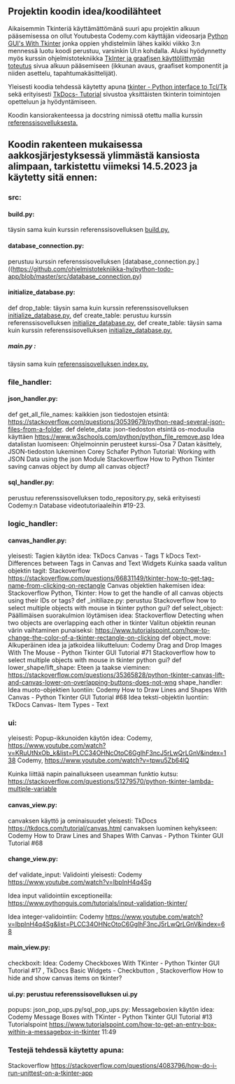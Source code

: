## Projektin koodin idea/koodilähteet

Aikaisemmin Tkinteriä käyttämättömänä suuri apu projektin alkuun pääsemisessa on ollut Youtubesta Codemy.com käyttäjän videosarja [Python GUI's With Tkinter](https://www.youtube.com/watch?v=yQSEXcf6s2I&list=PLCC34OHNcOtoC6GglhF3ncJ5rLwQrLGnV) jonka oppien yhdistelmiin lähes kaikki viikko 3:n mennessä luotu koodi perustuu, varsinkin UI:n kohdalla. 
Aluksi hyödynnetty myös kurssin ohjelmistotekniikka [TkInter ja graafisen käyttöliittymän toteutus](https://ohjelmistotekniikka-hy.github.io/python/tkinter) sivua alkuun pääsemiseen (ikkunan avaus, graafiset komponentit ja niiden asettelu, tapahtumakäsittelijät).

Yleisesti koodia tehdessä käytetty apuna [tkinter - Python interface to Tcl/Tk](https://docs.python.org/3/library/tkinter.html#module-tkinter) sekä erityisesti [TkDocs- Tutorial](https://tkdocs.com/tutorial/index.html) sivustoa yksittäisten tkinterin toimintojen opetteluun ja hyödyntämiseen.

Koodin kansiorakenteessa ja docstring nimissä otettu mallia kurssin [referenssisovelluksesta.](https://github.com/ohjelmistotekniikka-hy/python-todo-app/tree/master)

## Koodin rakenteen mukaisessa aakkosjärjestyksessä ylimmästä kansiosta alimpaan, tarkistettu viimeksi 14.5.2023 ja käytetty sitä ennen:

### src:
#### build.py: 
täysin sama kuin kurssin referenssisovelluksen [build.py.](https://github.com/ohjelmistotekniikka-hy/python-todo-app/blob/master/src/build.py)

#### database_connection.py: 
perustuu kurssin referenssisovelluksen [database_connection.py.]((https://github.com/ohjelmistotekniikka-hy/python-todo-app/blob/master/src/database_connection.py)

#### initialize_database.py:
def drop_table: täysin sama kuin kurssin referenssisovelluksen [initialize_database.py.](https://github.com/ohjelmistotekniikka-hy/python-todo-app/blob/master/src/initialize_database.py)
def create_table: perustuu kurssin referenssisovelluksen [initialize_database.py.](https://github.com/ohjelmistotekniikka-hy/python-todo-app/blob/master/src/initialize_database.py)
def create_table: täysin sama kuin kurssin referenssisovelluksen [initialize_database.py.](https://github.com/ohjelmistotekniikka-hy/python-todo-app/blob/master/src/initialize_database.py)

##### main.py : 
täysin sama kuin [referenssisovelluksen index.py.](https://github.com/ohjelmistotekniikka-hy/python-todo-app/blob/master/src/index.py)

### file_handler:
#### json_handler.py:
def get_all_file_names: 
kaikkien json tiedostojen etsintä: https://stackoverflow.com/questions/30539679/python-read-several-json-files-from-a-folder.
def delete_data:
json-tiedoston etsintä os-moduulia käyttäen
https://www.w3schools.com/python/python_file_remove.asp
Idea datalistan luomiseen:
 Ohjelmoinnin perusteet kurssi-Osa 7 Datan käsittely, JSON-tiedoston lukeminen 
Corey Schafer Python Tutorial: Working with JSON Data using the json Module 
Stackoverflow How to Python Tkinter saving canvas object by dump all canvas object?

#### sql_handler.py: 
perustuu referenssisovelluksen todo_repository.py, sekä erityisesti Codemy:n Database videotutoriaaleihin #19-23.

### logic_handler:
#### canvas_handler.py:
yleisesti:
Tagien käytön idea:
TkDocs Canvas - Tags T
kDocs Text- Differences between Tags in Canvas and Text Widgets
Kuinka saada valitun objektin tagit:
Stackoverflow https://stackoverflow.com/questions/66831149/tkinter-how-to-get-tag-name-from-clicking-on-rectangle
Canvas objektien hakemisen idea: 
Stackoverflow Python, Tkinter: How to get the handle of all canvas objects using their IDs or tags?
def _initiliaze.py: perustuu Stackoverflow how to select multiple objects with mouse in tkinter python gui?
def select_object: 
Päällimäisen suorakulmion löytämisen idea: Stackoverflow Detecting when two objects are overlapping each other in tkinter 
Valitun objektin reunan värin vaihtaminen punaiseksi:
https://www.tutorialspoint.com/how-to-change-the-color-of-a-tkinter-rectangle-on-clicking
def object_move:
 Alkuperäinen idea ja jatkoidea liikutteluun: 
Codemy Drag and Drop Images With The Mouse - Python Tkinter GUI Tutorial #71 
Stackoverflow how to select multiple objects with mouse in tkinter python gui?
def lower_shape/lift_shape:
Eteen ja taakse vieminen:
https://stackoverflow.com/questions/35365828/python-tkinter-canvas-lift-and-canvas-lower-on-overlapping-buttons-does-not-wng
shape_handler:
Idea muoto-objektien luontiin: 
Codemy How to Draw Lines and Shapes With Canvas - Python Tkinter GUI Tutorial #68 
Idea teksti-objektin luontiin: 
TkDocs Canvas- Item Types - Text

### ui:
yleisesti:
Popup-ikkunoiden käytön idea:
Codemy, https://www.youtube.com/watch?v=KRuUtNxOb_k&list=PLCC34OHNcOtoC6GglhF3ncJ5rLwQrLGnV&index=138
Codemy, https://www.youtube.com/watch?v=tpwu5Zb64lQ

Kuinka liittää napin painallukseen useamman funktio kutsu:
https://stackoverflow.com/questions/51279570/python-tkinter-lambda-multiple-variable

#### canvas_view.py: 
canvaksen käyttö ja ominaisuudet yleisesti:
TkDocs https://tkdocs.com/tutorial/canvas.html
canvaksen luominen kehykseen:
Codemy How to Draw Lines and Shapes With Canvas - Python Tkinter GUI Tutorial #68

#### change_view.py:
def validate_input:
Validointi yleisesti:
Codemy https://www.youtube.com/watch?v=IbpInH4q4Sg

Idea input validointiin exceptioneilla:
https://www.pythonguis.com/tutorials/input-validation-tkinter/

Idea integer-validointiin:
Codemy https://www.youtube.com/watch?v=IbpInH4q4Sg&list=PLCC34OHNcOtoC6GglhF3ncJ5rLwQrLGnV&index=68

#### main_view.py:
checkboxit: 
Idea: 
Codemy Checkboxes With TKinter - Python Tkinter GUI Tutorial #17 ,
TkDocs Basic Widgets - Checkbutton , 
Stackoverflow How to hide and show canvas items on tkinter?

#### ui.py: perustuu referenssisovelluksen ui.py
popups:
json_pop_ups.py/sql_pop_ups.py: 
Messageboxien käytön idea: 
Codemy Message Boxes with TKinter - Python Tkinter GUI Tutorial #13
Tutorialspoint https://www.tutorialspoint.com/how-to-get-an-entry-box-within-a-messagebox-in-tkinter
11:49

### Testejä tehdessä käytetty apuna:
Stackoverflow https://stackoverflow.com/questions/4083796/how-do-i-run-unittest-on-a-tkinter-app
